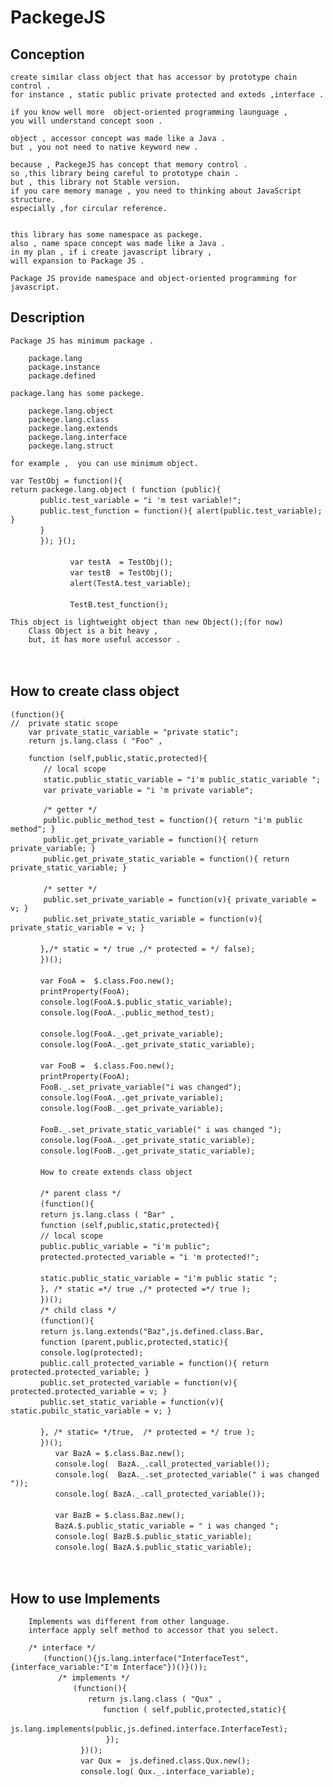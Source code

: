# PackegeJS

## Conception
    create similar class object that has accessor by prototype chain control .
    for instance , static public private protected and exteds ,interface .

    if you know well more  object-oriented programming launguage ,
    you will understand concept soon .

    object , accessor concept was made like a Java .
    but , you not need to native keyword new .

    because , PackegeJS has concept that memory control .
    so ,this library being careful to prototype chain .
    but , this library not Stable version.
    if you care memory manage , you need to thinking about JavaScript structure.
    especially ,for circular reference.


    this library has some namespace as packege.
    also , name space concept was made like a Java .
    in my plan , if i create javascript library ,
    will expansion to Package JS .

    Package JS provide namespace and object-oriented programming for javascript.

## Description



    Package JS has minimum package .

        package.lang
        package.instance
        package.defined

    package.lang has some packege.

        packege.lang.object
        packege.lang.class
        packege.lang.extends
        packege.lang.interface
        packege.lang.struct

    for example ,  you can use minimum object.

    var TestObj = function(){
    return packege.lang.object ( function (public){
    　　　　public.test_variable = "i 'm test variable!";
    　　　　public.test_function = function(){ alert(public.test_variable); }
    　　　　}
    　　　　}); }();
    　　　　　　　　　　          
    　　          var testA  = TestObj();
    　　          var testB  = TestObj();
    　　          alert(TestA.test_variable);
    　　          
    　　          TestB.test_function();

    This object is lightweight object than new Object();(for now)
        Class Object is a bit heavy ,
        but, it has more useful accessor .
　
## How to create class object
    (function(){
    //  private static scope
        var private_static_variable = "private static";
        return js.lang.class ( "Foo" ,
        
        function (self,public,static,protected){
        　　// local scope
        　　static.public_static_variable = "i'm public_static_variable ";
        　　var private_variable = "i 'm private variable";
        
        　　/* getter */
        　　public.public_method_test = function(){ return "i'm public method"; }
        　　public.get_private_variable = function(){ return private_variable; }
        　　public.get_private_static_variable = function(){ return private_static_variable; }
        　　
        　　/* setter */
        　　public.set_private_variable = function(v){ private_variable = v; }
        　　public.set_private_static_variable = function(v){ private_static_variable = v; }
        　　　 
        　 },/* static = */ true ,/* protected = */ false);
        　 })();
        　 
        　 var FooA =  $.class.Foo.new();
        　 printProperty(FooA);
        　 console.log(FooA.$.public_static_variable);
        　 console.log(FooA._.public_method_test);
        　 
        　 console.log(FooA._.get_private_variable);
        　 console.log(FooA._.get_private_static_variable);
        　 
        　 var FooB =  $.class.Foo.new();
        　 printProperty(FooA);
        　 FooB._.set_private_variable("i was changed");
        　 console.log(FooA._.get_private_variable);
        　 console.log(FooB._.get_private_variable);
        　 
        　 FooB._.set_private_static_variable(" i was changed ");
        　 console.log(FooA._.get_private_static_variable);
        　 console.log(FooB._.get_private_static_variable);
        　 
        　 How to create extends class object
        　 
        　 /* parent class */
        　 (function(){
        　 return js.lang.class ( "Bar" ,
        　 function (self,public,static,protected){
        　 // local scope
        　 public.public_variable = "i'm public";
        　 protected.protected_variable = "i 'm protected!";
        　 
        　 static.public_static_variable = "i'm public static ";
        　 }, /* static =*/ true ,/* protected =*/ true );
        　 })();
        　 /* child class */
        　 (function(){
        　 return js.lang.extends("Baz",js.defined.class.Bar,
        　 function (parent,public,protected,static){
        　 console.log(protected);
        　 public.call_protected_variable = function(){ return protected.protected_variable; }
        　 public.set_protected_variable = function(v){ protected.protected_variable = v; }
        　 public.set_static_variable = function(v){ static.pubilc_static_variable = v; }
        　 
        　 }, /* static= */true,  /* protected = */ true );
        　 })();
        　 　　var BazA = $.class.Baz.new();
        　 　　console.log(  BazA._.call_protected_variable());
        　 　　console.log(  BazA._.set_protected_variable(" i was changed "));
        　 　　console.log( BazA._.call_protected_variable());
        　 　　
        　 　　var BazB = $.class.Baz.new();
        　 　　BazA.$.public_static_variable = " i was changed ";
        　 　　console.log( BazB.$.public_static_variable);
        　 　　console.log( BazA.$.public_static_variable);
　　　　　
## How to use Implements
        Implements was different from other language.
        interface apply self method to accessor that you select.
        
        /* interface */
        　　(function(){js.lang.interface("InterfaceTest", {interface_variable:"I'm Interface"})()}());
        　　　　/* implements */
        　　　　　　(function(){
        　　　　　　　　return js.lang.class ( "Qux" ,
        　　　　　　　　　　function ( self,public,protected,static){
        　　　　　　　　　　js.lang.implements(public,js.defined.interface.InterfaceTest);
        　　　　　　　　    });
        　　　　　　　})();
        　　　　　　　var Qux =  js.defined.class.Qux.new();
        　　　　　　　console.log( Qux._.interface_variable);
　　　　　
